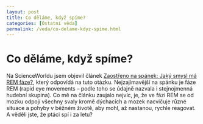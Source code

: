 ```yaml
---
layout: post
title: Co děláme, když spíme?
categories: [Ostatní věda]
permalink: /veda/co-delame-kdyz-spime.html
---
```

# Co děláme, když spíme?

Na ScienceWorldu jsem objevil článek [Zaostřeno na spánek: Jaký smysl má REM fáze?](http://www.scienceworld.cz/sw.nsf/ID/AD5ADF7AFDA9FD7BC1256D440054B5D8), který odpovídá na tuto otázku. Nejzajímavější na spánku je fáze REM (rapid eye movements – podle toho se údajně nazvala i stejnojmenná hudební skupina). Co mě na článku zaujalo nejvíc, je, že ve fázi REM se od mozku odpojí všechny svaly kromě dýchacích a mozek nacvičuje různé situace a pohyby v běžném životě, aby mohl, až nastanou, rychle reagovat. A věděli jste, že ptáci spí i za letu?

